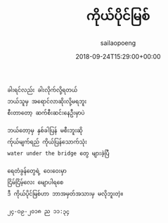 ﻿---
_last_editor_used_jetpack: block-editor
_publicize_job_id: "59331711635"
_wp_old_date: "2021-06-08"
author: sailaopoeng
categories:
  - poems
date: "2018-09-24T15:29:00+00:00"
parent_post_id: null
post_id: "99"
timeline_notification: "1623110031"
title: ကိုယ်ပိုင်မြစ်
url: /2018/09/24/ကိုယ်ပိုင်မြစ်/

---
```
ခါးရင်လည်း ခါးလိုက်လို့ရတယ်
ဘယ်သူမှ အရောင်လာဆိုးလို့မရဘူး
စီးတာတော့ ဆက်စီးဆင်းနေဦးမှာပဲ

ဘယ်တော့မှ နှစ်ခါပြန် မစီးဘူးဆို
က်ုယ်မျက်ရည် ကိုယ်ပြန်သောက်သုံး
water under the bridge တွေ များခဲ့ပြီ

ရေတံခွန်တွေရဲ့ ဝေးဝေးမှာ
ငြိမ်ငြိမ့်လေး မျောပါရစေ
ဒီ ကိုယ်ပိုင်မြစ်ဟာ ဘာအမှတ်အသားမှ မလိုဘူးတဲ့။

၂၄-၀၉-၂၀၁၈ ည ၁၁:၃၄
```
